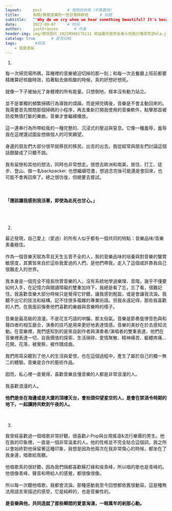 ```yaml
---
layout:     post           # 使用的布局（不需要改）
title:      有關/無關音樂的一些日常碎碎唸     # 标题 
subtitle:   ""Why do we cry when we hear something beautiful? It's because we fear it's too beautiful, too beautiful to last."" #副标题
date:       2022-09-07     # 时间
author:     justFrances       # 作者
header-img: img/微信图片_20220908175111 命运要令我学会奋斗但我只懂得荒谬mla.jpg  #这篇文章标题背景图片
catalog: true       # 是否归档
tags:        #标签
    - 皆是虛妄
---
```


01.
每一次掃完場所碼，耳機裡的音樂被迫切掉的那一刻；和每一次去餐廳上班前都要精確算好核酸時效，掐著點去做核酸的時候，真的好想好想死。  
<br/> 
就像一下子被抽光了身體裡的所有能量。只想倒地，根本沒有動力站立。  
<br/> 
並不是單獨的頻繁掃碼行為導致的煩躁。而是掃完碼後，音樂是不會主動回來的。我需要首先關閉那個掃碼的小程序，再去重新打開我使用的音樂軟件，點擊那首被防疫無情打斷的樂曲，音樂才會繼續播放。  
<br/> 
這一連串行為所帶給我的一種完整的、沉浸式的壓迫與窒息。它像一種羞辱，羞辱我在這裡還試圖妄想做個人的可笑願望。  
<br/> 
身邊的朋友們大部分很早就移民的移民，出去的出去。我從經常與朋友們討論這個話題變成了只聽不說。  
<br/> 
我有留戀和其他的想法，同時也非常想走。很想去歐洲和南美，居住、打工、徒步、登山、做一名backpacker. 也想繼續唸書，想過念完後可能還是會回來，也可能不會再回來了。總之很彷徨，但總要去嘗試。  
<br/> 
<br/> 
#### **「應該讓我感到我活著，即使為此死也甘心。」**  
<br/> 
<br/> 

02.
最近發現，自己愛上（愛過）的所有人似乎都有一個共同的特點：音樂品味/音樂素養極佳。  
<br/> 
作為一個音樂天賦為零且天生五音不全的人，我的音樂品味的培養與對音樂的鑒賞敏感度，其實皆來自於這些我愛過的人們。是他們帶我，走入了這個或許靠我自己很難走入的世界。  
<br/> 
我本身是一個完全不擅長欣賞音樂的人，沒有系統地學過樂理、音階，幾乎不懂要如何入手，在記憶力與閱讀障礙的雙重加持下，我總是看了忘，忘了看，很難記住。我喜歡音樂大部分時候只是覺得它好聽，讓我感到輕盈，或是會讓我流淚。我聽不出它的技法和結構，記不住很多複雜的專業術語。但我永遠記得，那些我喜歡的人們，在我面前彈奏他們喜歡的樂器與音樂時的樣子。  
<br/> 
音樂是最高級的浪漫。不是花言巧語的哄騙，那太俗氣。音樂是節奏旋律音色與和聲四者的相互磨合，演奏的技巧是用來更好地表達情感。音樂的美妙在於去感知流動。在音樂裡，我們感知到的是來自創作者與演奏者/演唱者的雙重表達，他們在音樂裡表達一切，自我價值的探索、生活瑣碎、愛情聚散、精神痛苦、軀體疼痛... 花開，花落，被覺察，被作譜成曲。  
<br/> 
我們用耳朵聽到了他人的生活與愛恨，也在這個過程中，產生了屬於自己的獨一無二的體驗。音樂是合作的藝術作品。  
<br/> 
因而，私心裡一直覺得，喜歡音樂且懂音樂的人都是非常浪漫的人。  
<br/> 
我喜歡浪漫的人。  
<br/> 
**他們是坐在海邊或是大廈的頂樓天台，會抬頭仰望星空的人，是會在禁酒令時期的地下，一起讀詩共飲到午夜的人。**  
<br/> 
<br/> 

03.
我曾經喜歡過一個唱歌非常好聽，很喜歡J-Pop與台灣搖滾&流行樂團的男生。他在我的印象裡，一直是一個非常溫柔的人。他的性格並不完全貼合這個詞，我之所以會始終對他保留著這種印象，我想是因為他兩次在我非常傷心的時候，都坐在了我身邊，唱歌給我聽。  
<br/> 
他唱歌真的很好聽，因為我們倆都喜歡蘇打綠和吳青峰，所以唱的歌也是青峰的。他很像青峰，聲音和帶給人的感覺，都很像很像。  
<br/> 
所以每一次聽他唱歌，我都會流淚。那種感動我至今回想都依舊很動容。這是種無法用語言來描述的感受，它是純粹的，也是音樂性的。  
<br/> 
**是音樂與他，共同造就了那些瞬間的愛意洶湧，一眼萬年的剎那心動。**  
<br/> 
<br/> 
